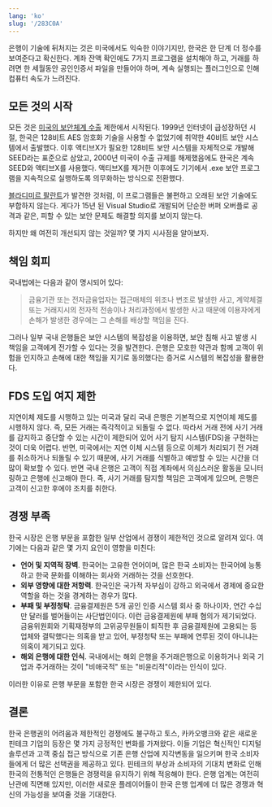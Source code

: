 ```yaml
---
lang: 'ko'
slug: '/283C0A'
---
```


은행이 기술에 뒤처지는 것은 미국에서도 익숙한 이야기지만, 한국은 한 단계 더 정수를 보여준다고 확신한다. 계좌 잔액 확인에도 7가지 프로그램을 설치해야 하고, 거래를 하려면 한 세월동안 공인인증서 파일을 만들어야 하며, 계속 실행되는 플러그인으로 인해 컴퓨터 속도가 느려진다.

## 모든 것의 시작

모든 것은 [미국의 보안체계 수출](https://en.wikipedia.org/wiki/Export_of_cryptography_from_the_United_States) 제한에서 시작된다. 1999년 인터넷이 급성장하던 시절, 한국은 128비트 AES 암호화 기술을 사용할 수 없었기에 취약한 40비트 보안 시스템에서 출발했다. 이후 액티브X가 필요한 128비트 보안 시스템을 자체적으로 개발해 SEED라는 표준으로 삼았고, 2000년 미국이 수출 규제를 해제했음에도 한국은 계속 SEED와 액티브X를 사용했다. 액티브X를 제거한 이후에도 기기에서 .exe 보안 프로그램을 지속적으로 실행하도록 의무화하는 방식으로 전환했다.

[블라디미르 팔란트](https://palant.info/2023/01/02/south-koreas-online-security-dead-end/)가 발견한 것처럼, 이 프로그램들은 불편하고 오래된 보안 기술에도 부합하지 않는다. 게다가 15년 된 Visual Studio로 개발되어 단순한 버퍼 오버플로 공격과 같은, 피할 수 있는 보안 문제도 해결할 의지를 보이지 않는다.

하지만 왜 여전히 개선되지 않는 것일까? 몇 가지 시사점을 알아보자.

## 책임 회피

국내법에는 다음과 같이 명시되어 있다:

> 금융기관 또는 전자금융업자는 접근매체의 위조나 변조로 발생한 사고, 계약체결 또는 거래지시의 전자적 전송이나 처리과정에서 발생한 사고 때문에 이용자에게 손해가 발생한 경우에는 그 손해를 배상할 책임을 진다.

그러나 일부 국내 은행들은 보안 시스템의 복잡성을 이용하면, 보안 침해 사고 발생 시 책임을 고객에게 전가할 수 있다는 것을 발견한다. 은행은 모호한 약관과 함께 고객이 위험을 인지하고 손해에 대한 책임을 지기로 동의했다는 증거로 시스템의 복잡성을 활용한다.

## FDS 도입 여지 제한

지연이체 제도를 시행하고 있는 미국과 달리 국내 은행은 기본적으로 지연이체 제도를 시행하지 않다. 즉, 모든 거래는 즉각적이고 되돌릴 수 없다. 따라서 거래 전에 사기 거래를 감지하고 중단할 수 있는 시간이 제한되어 있어 사기 탐지 시스템(FDS)을 구현하는 것이 더욱 어렵다. 반면, 미국에서는 지연 이체 시스템 등으로 이체가 처리되기 전 거래를 취소하거나 되돌릴 수 있기 때문에, 사기 거래를 식별하고 예방할 수 있는 시간을 더 많이 확보할 수 있다. 반면 국내 은행은 고객이 직접 계좌에서 의심스러운 활동을 모니터링하고 은행에 신고해야 한다. 즉, 사기 거래를 탐지할 책임은 고객에게 있으며, 은행은 고객이 신고한 후에야 조치를 취한다.

## 경쟁 부족

한국 시장은 은행 부문을 포함한 일부 산업에서 경쟁이 제한적인 것으로 알려져 있다. 여기에는 다음과 같은 몇 가지 요인이 영향을 미친다:

- **언어 및 지역적 장벽**. 한국어는 고유한 언어이며, 많은 한국 소비자는 한국어에 능통하고 한국 문화를 이해하는 회사와 거래하는 것을 선호한다.
- **외부 영향에 대한 저항력**. 한국인은 국가적 자부심이 강하고 외국에서 경제에 중요한 역할을 하는 것을 경계하는 경우가 많다.
- **부패 및 부정청탁**. 금융결제원은 5개 공인 인증 시스템 회사 중 하나이자, 연간 수십만 달러를 벌어들이는 사단법인이다. 이런 금융결제원에 부패 혐의가 제기되었다. 금융위원회와 기획재정부의 고위공무원들이 퇴직한 후 금융결제원에 고용되는 등 업체와 결탁했다는 의혹을 받고 있어, 부정청탁 또는 부패에 연루된 것이 아니냐는 의혹이 제기되고 있다.
- **해외 은행에 대한 인식**. 국내에서는 해외 은행을 주거래은행으로 이용하거나 외국 기업과 주거래하는 것이 "비애국적" 또는 "비윤리적"이라는 인식이 있다.

이러한 이유로 은행 부문을 포함한 한국 시장은 경쟁이 제한되어 있다.

## 결론

한국 은행권의 어려움과 제한적인 경쟁에도 불구하고 토스, 카카오뱅크와 같은 새로운 핀테크 기업의 등장은 몇 가지 긍정적인 변화를 가져왔다. 이들 기업은 혁신적인 디지털 솔루션과 고객 중심 접근 방식으로 기존 은행 산업에 지각변동을 일으키며 한국 소비자들에게 더 많은 선택권을 제공하고 있다. 핀테크의 부상과 소비자의 기대치 변화로 인해 한국의 전통적인 은행들은 경쟁력을 유지하기 위해 적응해야 한다. 은행 업계는 여전히 난관에 직면해 있지만, 이러한 새로운 플레이어들이 한국 은행 업계에 더 많은 경쟁과 혁신의 가능성을 보여줄 것을 기대한다.
